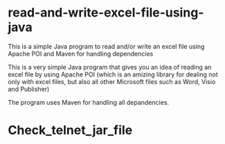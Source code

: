 # read-and-write-excel-file-using-java
This is a simple Java program to read and/or write an excel file using Apache POI and Maven for handling dependencies

This is a very simple Java program that gives you an idea of reading an excel file by using Apache POI (which is an amizing library for dealing not only with excel files, but also all other Microsoft files such as Word, Visio and Publisher)

The program uses Maven for handling all depandencies.
# Check_telnet_jar_file
